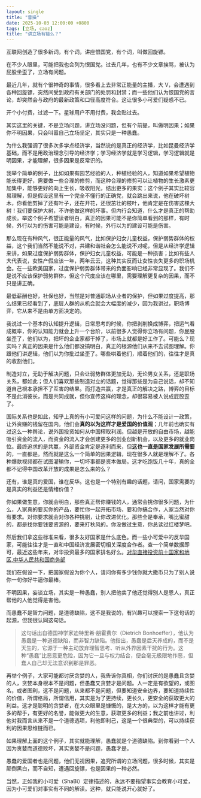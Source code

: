 ```yaml
---
layout: single
title: "曹操"
date: 2025-10-03 12:00:00 +0800
tags: [立场, caoz]
title: "讲立场有错么？"
---
```


互联网创造了很多新词，有个词，讲座恨国党，有个词，叫做回旋镖。

在不少人眼里，可能把我也会列为恨国党。过去几年，也有不少文章挨骂，被认为屁股坐歪了，立场有问题。

最近几年，就有个很神奇的事情，很多看上去非常正能量的主播，大 V，会遭遇到各种回旋镖，突然间受到政府有关部门的处罚和封禁；而一些他们认为恨国党的言论，却突然会与政府的最新政策和口径高度符合。这让很多小可爱们疑惑不已。

开个小付费，过滤一下。星球用户不用付费，我会贴过去。

<!--more-->

其实这里的关键，不是立场问题，讲立场没问题，但有个前提，叫做明因果；如果你不明因果，只会叫嚣自己立场坚定，其实只是一种愚蠢。

为什么我强调了很多次多学点经济学，当然说的是真正的经济学，比如昆曼经济学基础，而不是用政治理念引导的经济学；学习经济学就是学习逻辑，学习逻辑就是明因果，才能理解，很多因果是反常识的。

我举个简单的例子，比如如果有园艺经验的人，种植经验的人，知道如果希望植物能长得更好，需要做一些合理的修剪，而这种合理的修剪可以让植物的生长激素更加集中，能够更好的向上生长，吸收阳光，结出更多的果实；这个例子其实比较容易理解，但是假设这里有一个完全不懂行的正确党，就会跳出来说，他在破坏树木，你看他剪掉了还有叶子，还在开花，还很茁壮的枝叶，他肯定是在伤害这棵大树！我们要保护大树，不许他做这样的坏事。但内行会知道，什么才是真正的帮助成长。举这个例子希望读者明白，真正的因果可能不是你简单看到的那样，有时候，外行以为的伤害可能是建设，有时候，外行以为的建设可能是伤害。

那么现在有种风气，很正能量的风气，比如保护妇女儿童权益，保护弱势群体的权益，这个我们当然不能说不对，共建和谐社会怎么能说不对呢，但是从经济学逻辑来讲，如果过度保护弱势群体，保护妇女儿童权益，可能是一种损害；比如有些人大代表说，女性产假应该一年，两年云云，这种其实反而让女性丧失更多的职场机会。在一些欧美国家，过度保护弱势群体带来的负面影响已经非常显现了。我们不是说不应该保护弱势群体，但这个尺度应该在哪里，需要理解更复杂的因果，而不只是讲正确。

最低薪酬也好，社保也好，当然是对普通职场从业者的保护，但如果过度提高，那么结果已经看到了，底层人群的从机会就会大幅度的减少，因为我讲过，职场博弈，它从来不是由单方面决定的。

我说过一个基本的认知提升逻辑，日常思考的时候，你把剥削换成博弈，把运气看成概率，你的认知能力就会上升一个台阶，以前很多人觉得你立场有问题，你屁股坐歪了，他们以为，把坏的企业家都干掉了，市场上就都是好工作了。可能么？现实吗？真正的因果是什么他们都没搞明白，真正的根源他们从来不去试图理解。你跟他们讲逻辑，他们以为你批过坐歪了。哪些哄着他们，顺着他们的，往往才是真的收割他们。

制造对立，无助于解决问题，只会让弱势群体更加无助，无论男女关系，还是职场关系，都如此；但人们喜欢那些制造对立的话题，觉得那些是为自己说话，却不知道自己根本承担不了互害的结果。而打造共赢，才是真正的解决之路，博弈的目标不是此消彼长，而是共同成就，但你宣传这样的理念，却很容易被人说成屁股歪了。

国际关系也是如此，知乎上真的有小可爱问这样的问题，为什么不能设计一政策，让外资赚的钱留在国内。他们会**真的以为这样才是爱国的价值观**；几年前也确实有过这么一种舆论，说外国投资如何从中国榨取利润。但越是开放的自由市场，越能吸引资金的流入，而资金的流入才会创建更多的创业创新机会，以及更多的就业岗位。最终追求的是共赢，外部资金肯定是逐利而来，但**这也一直是国家发展所需要**的，一直都是。然而就是这么一个简单的因果逻辑，现在很多人就是理解不了。各种爆款视频都在试图灌输你，一切坏事都是资本做局。这才吃饱饭几十年，真的全都不记得中国改革开放的成果是怎么来的么？

还有，谁是真的爱国，谁在反华。这也是一个特别有趣的话题，请问，国家需要的是真实的利益还是情绪价值？

你如果做生意，你就会明白，那些真正帮你赚钱的人，通常会挑你很多问题，为什么，人家真的要买你的产品，要忙你一起开拓市场，要和你搞合作，人家当然对你有要求。对你要求就会对你各种挑剔，让你改进优化。那些全是奉承，嘴比蜜甜的，都是找你要钱要资源的，要来打秋风的。你没做过生意，你总读过红楼梦吧。

然后我们拿这些标准来看，很多友好国家是什么底色。而一些小可爱中的反华国家，可能往往才是一直和中国经济发展密切相关深度合作者。查一个简单数据即可，最近这些年来，对华投资最多的国家排名好么。[对华直接投资前十国家和地区,中华人民共和国商务部](https://data.mofcom.gov.cn/lywz/topten.shtml)

我们在假设一下，把国家假设为你个人，请问你有多少钱你就大撒币只为了别人说你一句你好牛逼你最棒。

不明因果，妄谈立场，其实是一种愚蠢，别人把他卖了他还觉得别人是恩人，真正帮他的人他觉得是害他。

而愚蠢不是智力问题，是道德缺陷，这不是我说的，有兴趣可以搜索一下这句话的起源，但我很认同这句话。

> 这句话出自德国神学家迪特里希·朋霍费尔（Dietrich Bonhoeffer），他认为愚蠢是一种道德缺陷，而非智力缺陷。他指出，愚蠢是后天养成的，而不是天生的，它源于一种主动放弃理智思考、听从外界因素干扰的行为。这种“愚蠢”比恶意更危险，因为它一旦与权力结合，便会毫无极限地作恶，但蠢人自己却无法意识到那是罪恶。

再举个例子，大家可能都讨厌贪婪的人，我告诉你真相，你们讨厌的是愚蠢且贪婪的人，贪婪本身根本不是问题，但愚蠢又贪婪才是问题。人一定是有欲望的，或图名，或者图利，这不是问题，从来都不是问题，但要知道安全边界，要知道持续性的价值，所谓格局，所谓信用，其实是为了更持续，更长久，更安全的获取更大的利益。这才是聪明的贪婪者，在大众眼里是慷慨的，是大方的，以为这样才能有更多的帮手，有更好的名誉，能做更大的生意，获取更多的利益；我之前也讲过，利他对我而言从来不是一个道德选项，利他即利己，这是一个很典型的，可以持续获利的因果思维链而已。

如果理解上面的这个例子，其实就能理解，愚蠢就是个道德缺陷。到你看到一个人因为贪婪而道德败坏，其实贪婪不是问题，愚蠢才是。

愚蠢的爱国者也是问题，他们无视因果，追究所谓的立场问题，很多时候，其实是颠倒黑白，而不自知，遭遇回旋镖，也是因果的一种必然。

当然，正如我的小可爱（ShaBi）定律描述的，永远不要指望事实会教育小可爱，因为小可爱们对事实有不同的解读。这种，就只能说开心就好了。
